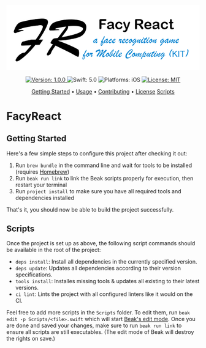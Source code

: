 ![ProfileHeader](Extensions/ReadmeHeader.png?raw=true "ProfileHeader")


<p align="center">
<a href="https://github.com/JamitLabs/Accio/releases">
<img src="https://img.shields.io/badge/Version-0.5.5-blue.svg"
alt="Version: 1.0.0">
</a>
<img src="https://img.shields.io/badge/Swift-5.0-FFAC45.svg"
alt="Swift: 5.0">
<img src="https://img.shields.io/badge/Platforms-macOS-FF69B4.svg"
alt="Platforms: iOS">
<a href="https://github.com/JamitLabs/Accio/blob/stable/LICENSE">
<img src="https://img.shields.io/badge/License-MIT-lightgrey.svg"
alt="License: MIT">
</a>
</p>

<p align="center">
<a href="#installation">Getting Started</a>
• <a href="#usage">Usage</a>
• <a href="#contributing">Contributing</a>
• <a href="#license">License</a>
<a href="#installation">Scripts</a>
</p>

# FacyReact

## Getting Started

Here's a few simple steps to configure this project after checking it out:

1. Run `brew bundle` in the command line and wait for tools to be installed (requires [Homebrew](https://brew.sh/))
2. Run `beak run link` to link the Beak scripts properly for execution, then restart your terminal
3. Run `project install` to make sure you have all required tools and dependencies installed

That's it, you should now be able to build the project successfully.

## Scripts

Once the project is set up as above, the following script commands should be available in the root of the project:

* `deps install`: Install all dependencies in the currently specified version.
* `deps update`: Updates all dependencies according to their version specifications.
* `tools install`: Installes missing tools & updates all existing to their latest versions.
* `ci lint`: Lints the project with all configured linters like it would on the CI.

Feel free to add more scripts in the `Scripts` folder. To edit them, run `beak edit -p Scripts/<file>.swift` which will start [Beak's edit mode](https://github.com/yonaskolb/Beak#edit-the-swift-file). Once you are done and saved your changes, make sure to run `beak run link` to ensure all scripts are still executables. (The edit mode of Beak will destroy the rights on save.)
